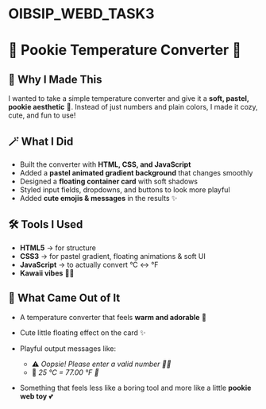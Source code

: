 # OIBSIP_WEBD_TASK3

# 🌸 Pookie Temperature Converter 🌸

## 🌼 Why I Made This

I wanted to take a simple temperature converter and give it a **soft, pastel, pookie aesthetic** 💖. Instead of just numbers and plain colors, I made it cozy, cute, and fun to use!

## 🪄 What I Did

* Built the converter with **HTML, CSS, and JavaScript**
* Added a **pastel animated gradient background** that changes smoothly
* Designed a **floating container card** with soft shadows
* Styled input fields, dropdowns, and buttons to look more playful
* Added **cute emojis & messages** in the results ✨

## 🛠️ Tools I Used

* **HTML5** → for structure
* **CSS3** → for pastel gradient, floating animations & soft UI
* **JavaScript** → to actually convert °C ↔ °F
* **Kawaii vibes** 🐻💕

## 🎉 What Came Out of It

* A temperature converter that feels **warm and adorable** 🌸
* Cute little floating effect on the card ✨
* Playful output messages like:

  * ⚠️ *Oopsie! Please enter a valid number 🐻💕*
  * 💖 *25 °C = 77.00 °F 💖*
* Something that feels less like a boring tool and more like a little **pookie web toy** 💕

